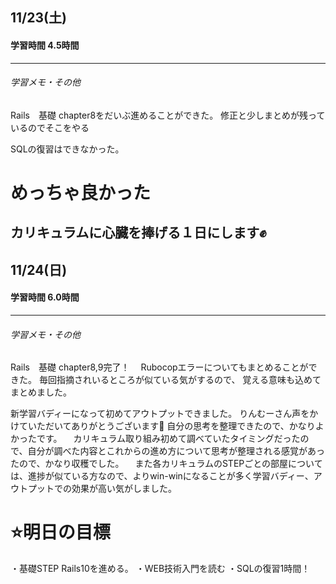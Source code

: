 ## 11/23(土)
#### 学習時間 4.5時間
***
###### 学習メモ・その他
Rails　基礎 chapter8をだいぶ進めることができた。
修正と少しまとめが残っているのでそこをやる

SQLの復習はできなかった。
# めっちゃ良かった

## カリキュラムに心臓を捧げる１日にします✊

## 11/24(日)
#### 学習時間 6.0時間
***
###### 学習メモ・その他
Rails　基礎 chapter8,9完了！
　Rubocopエラーについてもまとめることができた。
毎回指摘されいるところが似ている気がするので、
覚える意味も込めてまとめました。

新学習バディーになって初めてアウトプットできました。
りんむーさん声をかけていただいてありがとうございます🤗
自分の思考を整理できたので、かなりよかったです。
　カリキュラム取り組み初めて調べていたタイミングだったので、自分が調べた内容とこれからの進め方について思考が整理される感覚があったので、かなり収穫でした。
　また各カリキュラムのSTEPごとの部屋については、進捗が似ている方なので、よりwin-winになることが多く学習バディー、アウトプットでの効果が高い気がしました。


# ⭐️明日の目標
・基礎STEP Rails10を進める。
・WEB技術入門を読む
・SQLの復習1時間！